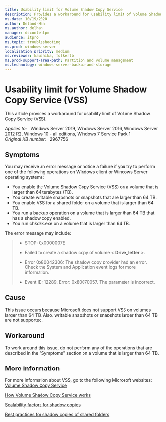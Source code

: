 ```yaml
---
title: Usability limit for Volume Shadow Copy Service
description: Provides a workaround for usability limit of Volume Shadow Copy Service (VSS).
ms.date: 10/19/2020
author: Deland-Han
ms.author: delhan 
manager: dscontentpm
audience: itpro
ms.topic: troubleshooting
ms.prod: windows-server
localization_priority: medium
ms.reviewer: kaushika, folkertb
ms.prod-support-area-path: Partition and volume management
ms.technology: windows-server-backup-and-storage
---
```

# Usability limit for Volume Shadow Copy Service (VSS)

This article provides a workaround for usability limit of Volume Shadow Copy Service (VSS).

_Applies to:_ &nbsp; Windows Server 2019, Windows Server 2016, Windows Server 2012 R2, Windows 10 - all editions, Windows 7 Service Pack 1  
_Original KB number:_ &nbsp; 2967756

## Symptoms

You may receive an error message or notice a failure if you try to perform one of the following operations on Windows client or Windows Server operating systems:  

- You enable the Volume Shadow Copy Service (VSS) on a volume that is larger than 64 terabytes (TB).
- You create writable snapshots or snapshots that are larger than 64 TB.
- You enable VSS for a shared folder on a volume that is larger than 64 TB.
- You run a backup operation on a volume that is larger than 64 TB that has a shadow copy enabled.
- You run chkdsk.exe on a volume that is larger than 64 TB.  

The error message may include:  
>
>- STOP: 0x0000007E
>
>- Failed to create a shadow copy of volume < **Drive_letter** >.
>
>- Error 0x80042306: The shadow copy provider had an error. Check the System and Application event logs for more information.
>
>- Event ID: 12289. Error: 0x80070057. The parameter is incorrect.

## Cause

This issue occurs because Microsoft does not support VSS on volumes larger than 64 TB. Also, writable snapshots or snapshots larger than 64 TB are not supported.

## Workaround

To work around this issue, do not perform any of the operations that are described in the "Symptoms" section on a volume that is larger than 64 TB.

## More information

For more information about VSS, go to the following Microsoft websites:  
[Volume Shadow Copy Service](https://msdn.microsoft.com/library/ee923636%28v=ws.10%29.aspx)  

[How Volume Shadow Copy Service works](https://technet.microsoft.com/library/cc785914%28v=ws.10%29.aspx)  

[Scalability factors for shadow copies](https://technet.microsoft.com/library/cc755419%28v=ws.10%29.aspx)  

[Best practices for shadow copies of shared folders](https://technet.microsoft.com/library/cc753975.aspx)
